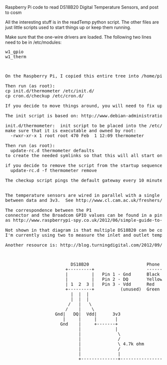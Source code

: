Raspberry Pi code to read DS18B20 Digital Temperature Sensors, and post to cosm

All the interesting stuff is in the readTemp python script.  The other files
are just little scripts used to start things up or keep them running.

Make sure that the one-wire drivers are loaded.  The following two lines need to be in /etc/modules:
<pre>
w1_gpio
w1_therm
<pre>


On the Raspberry Pi, I copied this entire tree into /home/pi/pi-thermometer.  

Then run (as root):  
cp init.d/thermometer /etc/init.d/  
cp cron.d/checkup /etc/cron.d/  

If you decide to move things around, you will need to fix up the paths in the script files.

The init script is based on: http://www.debian-administration.org/articles/28

init.d/thermometer:  init script to be placed into the /etc/init.d/ directory
make sure that it is executable and owned by root:  
  -rwxr-xr-x 1 root root 470 Feb  1 12:09 thermometer  

Then run (as root):  
  update-rc.d thermometer defaults  
to create the needed symlinks so that this will all start on boot  

if you decide to remove the script from the startup sequence run:  
  update-rc.d -f thermometer remove  

The checkup script pings the default gateway every 10 minutes and reboots the Pi if it doesn't get a response.  This is to recover from issues with the USB WiFi adapter.  To stop the check, remove it from /etc/cron.d


The temperature sensors are wired in parallel with a single 4.7K pullup resistor
between data and 3v3.  See http://www.cl.cam.ac.uk/freshers/raspberrypi/tutorials/temperature/ Step Two as one example.  The data pin of the sensor connects to GPIO4 on the Raspberry Pi.  That corresponds to pin 8 of the P1 connector.

The correspondence between the P1
connector and the Broadcom GPIO values can be found in a pinout diagram such
as http://www.raspberrypi-spy.co.uk/2012/06/simple-guide-to-the-rpi-gpio-header-and-pins/

Not shown in that diagram is that multiple DS18B20 can be connected in parallel.
I'm currently using two to measure the inlet and outlet temperatures on a heat pump.

Another resource is: http://blog.turningdigital.com/2012/09/raspberry-pi-ds18b20-temperature-sensor-rrdtool/


<pre>
                         DS18B20                      Phone cord     phone jack
                       +---------+                    ----------     ----------
                       |         |   Pin 1 - Gnd      Black           5
                       |         |   Pin 2 - DQ       Yellow          2
                       | 1  2  3 |   Pin 3 - Vdd      Red             4
                       +---------+          (unused)  Green
                         |  |  |
                         |  |  |
                        /   |   \
                       /    |    \
                   Gnd|   DQ|  Vdd|      3v3
                      |     |     |       |
                     Gnd    |     +-------+
                            |             |
                            |              \
                            |              /
                            |              \ 4.7k ohm
                            |              /
                            |              |
							+--------------+-------------------> P1.8 (GPIO4)

</pre>
